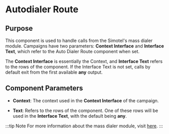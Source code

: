 # Autodialer Route

## Purpose
This component is used to handle calls from the Simotel's mass dialer module. Campaigns have two parameters: **Context Interface** and **Interface Text**, which refer to the Auto Dialer Route component when set.

The **Context Interface** is essentially the Context, and **Interface Text** refers to the rows of the component. If the Interface Text is not set, calls by default exit from the first available **any** output.

## Component Parameters

- **Context**: The context used in the **Context Interface** of the campaign.

- **Text**: Refers to the rows of the component. One of these rows will be used in the **Interface Text**, with the default being **any**.

:::tip Note
For more information about the mass dialer module, visit [here](/autodialer).
:::